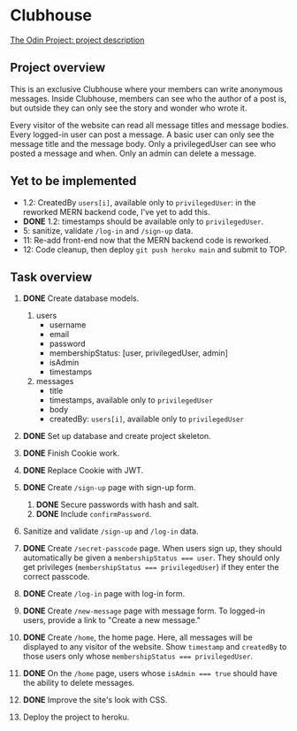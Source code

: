 # Clubhouse
[The Odin Project: project description](https://www.theodinproject.com/paths/full-stack-javascript/courses/nodejs/lessons/members-only)


## Project overview
This is an exclusive Clubhouse where your members can write anonymous messages. Inside Clubhouse, members can see who the author of a post is, but outside they can only see the story and wonder who wrote it.

Every visitor of the website can read all message titles and message bodies.
Every logged-in user can post a message.
A basic user can only see the message title and the message body.
Only a privilegedUser can see who posted a message and when.
Only an admin can delete a message.

## Yet to be implemented
- 1.2: CreatedBy `users[i]`, available only to `privilegedUser`: in the reworked MERN backend code, I've yet to add this.
- **DONE** 1.2: timestamps should be available only to `privilegedUser`.
- 5: sanitize, validate `/log-in` and `/sign-up` data.
- 11: Re-add front-end now that the MERN backend code is reworked.
- 12: Code cleanup, then deploy `git push heroku main` and submit to TOP.

## Task overview
1. **DONE** Create database models.
   1. users
      - username
      - email
      - password
      - membershipStatus: [user, privilegedUser, admin]
      - isAdmin
      - timestamps
   2. messages
       - title
       - timestamps, available only to `privilegedUser`
       - body
       - createdBy: `users[i]`, available only to `privilegedUser`
2. **DONE** Set up database and create project skeleton.
3. **DONE** Finish Cookie work.
4. **DONE** Replace Cookie with JWT.
5. **DONE** Create `/sign-up` page with sign-up form.
   1. **DONE** Secure passwords with hash and salt.
   2. **DONE** Include `confirmPassword`.
6. Sanitize and validate `/sign-up` and `/log-in` data.
7. **DONE** Create `/secret-passcode` page. When users sign up, they should automatically be given a `membershipStatus === user`. They should only get privileges (`membershipStatus === privilegedUser`) if they enter the correct passcode.
8. **DONE** Create `/log-in` page with log-in form.
9. **DONE** Create `/new-message` page with message form. To logged-in users, provide a link to "Create a new message."
10. **DONE** Create `/home`, the home page. Here, all messages will be displayed to any visitor of the website. Show `timestamp` and `createdBy` to those users only whose `membershipStatus === privilegedUser`.
11. **DONE** On the `/home` page, users whose `isAdmin === true` should have the ability to delete messages.
12. **DONE** Improve the site's look with CSS.

13. Deploy the project to heroku.
